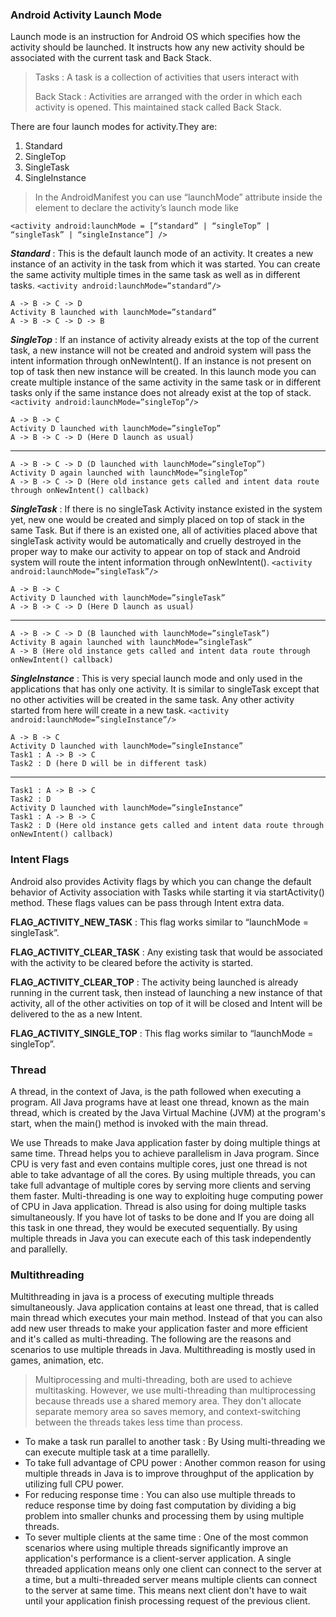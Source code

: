 

### Android Activity Launch Mode

Launch mode is an instruction for Android OS which specifies how the activity should be launched. It instructs how any new activity should be associated with the current task and Back Stack.

> Tasks : A task is a collection of activities that users interact with
> 
> Back Stack : Activities are arranged with the order in which each activity is opened. This maintained stack called Back Stack.

There are four launch modes for activity.They are:
1. Standard
2. SingleTop
3. SingleTask
4. SingleInstance

> In the AndroidManifest you can use “launchMode” attribute inside the <activity> element to declare the activity’s launch mode like

    <activity android:launchMode = [“standard” | “singleTop” | “singleTask” | “singleInstance”] />

***Standard*** : This is the default launch mode of an activity. It creates a new instance of an activity in the task from which it was started. You can create the same activity multiple times in the same task as well as in different tasks. `<activity android:launchMode=”standard”/>`

    A -> B -> C -> D
    Activity B launched with launchMode=”standard”
    A -> B -> C -> D -> B

***SingleTop*** : If an instance of activity already exists at the top of the current task, a new instance will not be created and android system will pass the intent information through onNewIntent(). If an instance is not present on top of task then new instance will be created. In this launch mode you can create multiple instance of the same activity in the same task or in different tasks only if the same instance does not already exist at the top of stack. `<activity android:launchMode=”singleTop”/>`

    A -> B -> C
    Activity D launched with launchMode=”singleTop”
    A -> B -> C -> D (Here D launch as usual)
___
    A -> B -> C -> D (D launched with launchMode=”singleTop”)
    Activity D again launched with launchMode=”singleTop”
    A -> B -> C -> D (Here old instance gets called and intent data route through onNewIntent() callback)  

***SingleTask*** : If there is no singleTask Activity instance existed in the system yet, new one would be created and simply placed on top of stack in the same Task. But if there is an existed one, all of activities placed above that singleTask activity would be automatically and cruelly destroyed in the proper way to make our activity to appear on top of stack and Android system will route the intent information through onNewIntent(). `<activity android:launchMode=”singleTask”/>`

    A -> B -> C
    Activity D launched with launchMode=”singleTask”
    A -> B -> C -> D (Here D launch as usual)
___
    A -> B -> C -> D (B launched with launchMode=”singleTask”)
    Activity B again launched with launchMode=”singleTask”
    A -> B (Here old instance gets called and intent data route through onNewIntent() callback)
    
***SingleInstance*** : This is very special launch mode and only used in the applications that has only one activity. It is similar to singleTask except that no other activities will be created in the same task. Any other activity started from here will create in a new task. `<activity android:launchMode=”singleInstance”/>`


    A -> B -> C
    Activity D launched with launchMode=”singleInstance”
    Task1 : A -> B -> C
    Task2 : D (here D will be in different task)

___

    Task1 : A -> B -> C
    Task2 : D
    Activity D launched with launchMode=”singleInstance”
    Task1 : A -> B -> C
    Task2 : D (Here old instance gets called and intent data route through onNewIntent() callback)


### Intent Flags
Android also provides Activity flags by which you can change the default behavior of Activity association with Tasks while starting it via startActivity() method. These flags values can be pass through Intent extra data.

**FLAG_ACTIVITY_NEW_TASK** : This flag works similar to “launchMode = singleTask”.

**FLAG_ACTIVITY_CLEAR_TASK** : Any existing task that would be associated with the activity to be cleared before the activity is started.

**FLAG_ACTIVITY_CLEAR_TOP** : The activity being launched is already running in the current task, then instead of launching a new instance of that activity, all of the other activities on top of it will be closed and Intent will be delivered to the as a new Intent.

**FLAG_ACTIVITY_SINGLE_TOP** : This flag works similar to “launchMode = singleTop”.


### Thread 
A thread, in the context of Java, is the path followed when executing a program. All Java programs have at least one thread, known as the main thread, which is created by the Java Virtual Machine (JVM) at the program's start, when the main() method is invoked with the main thread.

We use Threads to make Java application faster by doing multiple things at same time. Thread helps you to achieve parallelism in Java program. Since CPU is very fast and even contains multiple cores, just one thread is not able to take advantage of all the cores. By using multiple threads, you can take full advantage of multiple cores by serving more clients and serving them faster. Multi-threading is one way to exploiting huge computing power of CPU in Java application. Thread is also using for doing multiple tasks simultaneously. If you have lot of tasks to be done and If you are doing all this task in one thread, they would be executed sequentially. By using multiple threads in Java you can execute each of this task independently and parallelly. 

### Multithreading
Multithreading in java is a process of executing multiple threads simultaneously. Java application contains at least one thread, that is called main thread which executes your main method. Instead of that you can also add new user threads to make your application faster and more efficient and it's called as multi-threading. The following are the reasons and scenarios to use multiple threads in Java. Multithreading is mostly used in games, animation, etc.

> Multiprocessing and multi-threading, both are used to achieve
> multitasking. However, we use multi-threading than multiprocessing
> because threads use a shared memory area. They don't allocate separate
> memory area so saves memory, and context-switching between the threads
> takes less time than process. 

 - To make a task run parallel to another task : By Using multi-threading we can execute multiple task at a time parallelly.
 - To take full advantage of CPU power : Another common reason for using multiple threads in Java is to improve throughput of the application by utilizing full CPU power.
 - For reducing response time : You can also use multiple threads to reduce response time by doing fast computation by dividing a big problem into smaller chunks and processing them by using multiple threads.
 - To sever multiple clients at the same time : One of the most common scenarios where using multiple threads significantly improve an application's performance is a client-server application. A single threaded application means only one client can connect to the server at a time, but a multi-threaded server means multiple clients can connect to the server at same time. This means next client don't have to wait until your application finish processing request of the previous client.

